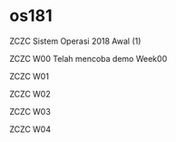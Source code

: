 # os181
ZCZC Sistem Operasi 2018 Awal (1)

ZCZC W00 Telah mencoba demo Week00

ZCZC W01

ZCZC W02

ZCZC W03

ZCZC W04

